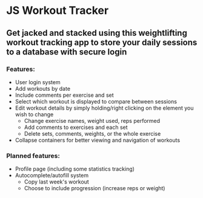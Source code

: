 # JS Workout Tracker
## Get jacked and stacked using this weightlifting workout tracking app to store your daily sessions to a database with secure login

### Features:
- User login system
- Add workouts by date
- Include comments per exercise and set
- Select which workout is displayed to compare between sessions
- Edit workout details by simply holding/right clicking on the element you wish to change
    - Change exercise names, weight used, reps performed
    - Add comments to exercises and each set
    - Delete sets, comments, weights, or the whole exercise
- Collapse containers for better viewing and navigation of workouts

### Planned features:
- Profile page (including some statistics tracking)
- Autocomplete/autofill system
    - Copy last week's workout
    - Choose to include progression (increase reps or weight)